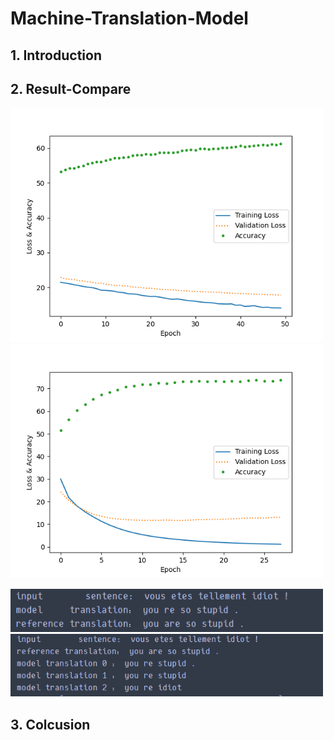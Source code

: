 # Machine-Translation-Model

## 1. Introduction

## 2. Result-Compare
<p float="center">
  <img src="./IMG/Model%20%20without%20attention.png" width="500" />
  <img src="./IMG/Model%20%20with%20attention.png" width="500" /> 
</p>

<p float="center">
  <img src="https://github.com/Make0930/Machine-Translation-Model/blob/main/IMG/Greedy-Search.png" width="500" />
  <img src="https://github.com/Make0930/Machine-Translation-Model/blob/main/IMG/Beam_Search.png" width="500" /> 
</p>


## 3. Colcusion
